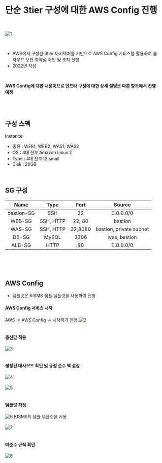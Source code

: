 # 단순 3tier 구성에 대한 AWS Config 진행
<br>

![1](https://github.com/user-attachments/assets/5c583ca6-56fd-44cf-b860-bcd615446df7)

<br>

- AWS에서 구성한 3tier 아키텍처를 기반으로 AWS Config 서비스를 활용하여 클라우드 보안 취약점 확인 및 조치 진행
- 2022년 작성
<br>

**AWS Config에 대한 내용이므로 인프라 구성에 대한 상세 설명은 다른 항목에서 진행 예정**

<br><br>
## 구성 스펙
Instance
 - 종류 : WEB1, WEB2, WAS1, WAS2
 - OS : 4대 전부 Amazon Linux 2 
 - Type : 4대 전부 t2.small
 - Disk : 20GB
<br>

## SG 구성
| Name | Type | Port | Source |
|:---------:|:---------:|:---------:|:---------:|
| bastion-SG  | SSH   | 22  | 0.0.0.0/0  |
| WEB-SG  | SSH, HTTP   | 22, 80  | bastion  |
| WAS-SG  | SSH, HTTP   | 22,8080  | bastion, private subnet  |
| DB-SG  | MySQL   | 3306  | was, bastion  |
| ALB-SG  | HTTP   | 80  | 0.0.0.0/0  |

<br><br><br>

## AWS Config 
- 템플릿은 KISMS 샘플 템플릿을 사용하여 진행
#### AWS Config 서비스 시작
AWS → AWS Config → 시작하기 진행
![2](https://github.com/user-attachments/assets/e3de1c82-f1db-4421-8966-726cce70d0e8)
<br><br>

#### 옵션값 적용
![3](https://github.com/user-attachments/assets/bebebc1c-e45b-413a-abe0-d07529d05496)
<br><br>

#### 생성된 대시보드 확인 및 규정 준수 팩 설정
![4](https://github.com/user-attachments/assets/ebc576be-1369-42b9-8033-ef5683b8d7a9)
<br><br>
![5](https://github.com/user-attachments/assets/b242d9e6-082b-47de-9cbe-108710267049)
<br><br>

#### 템플릿 지정
![6](https://github.com/user-attachments/assets/8aefbd00-db30-4b5f-94a3-8fe01f7cd3e6)
KISMS의 샘플 템플릿을 사용
<br><br>
![7](https://github.com/user-attachments/assets/25e4fd23-3feb-4f58-b9a9-da96cff0b192)
<br><br>
#### 미준수 규칙 확인
![8](https://github.com/user-attachments/assets/d7b07a93-d5af-493c-aaf0-e9952bfab06f)








